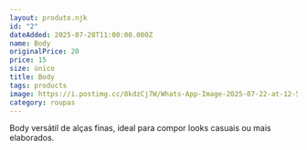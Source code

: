 ```yaml
---
layout: produto.njk
id: "2"
dateAdded: 2025-07-28T11:00:00.000Z
name: Body
originalPrice: 20
price: 15
size: único
title: Body
tags: products
image: https://i.postimg.cc/8kdzCj7W/Whats-App-Image-2025-07-22-at-12-58-33.jpg
category: roupas
---
```


Body versátil de alças finas, ideal para compor looks casuais ou mais elaborados.
